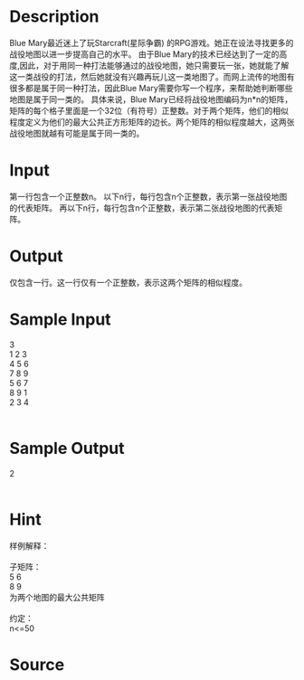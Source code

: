 
# Description

<div class="content">Blue Mary最近迷上了玩Starcraft(星际争霸) 的RPG游戏。她正在设法寻找更多的战役地图以进一步提高自己的水平。
由于Blue Mary的技术已经达到了一定的高度,因此，对于用同一种打法能够通过的战役地图，她只需要玩一张，她就能了解这一类战役的打法，然后她就没有兴趣再玩儿这一类地图了。而网上流传的地图有很多都是属于同一种打法，因此Blue Mary需要你写一个程序，来帮助她判断哪些地图是属于同一类的。
具体来说，Blue Mary已经将战役地图编码为n*n的矩阵，矩阵的每个格子里面是一个32位（有符号）正整数。对于两个矩阵，他们的相似程度定义为他们的最大公共正方形矩阵的边长。两个矩阵的相似程度越大，这两张战役地图就越有可能是属于同一类的。

</div>

# Input

<div class="content">第一行包含一个正整数n。
以下n行，每行包含n个正整数，表示第一张战役地图的代表矩阵。
再以下n行，每行包含n个正整数，表示第二张战役地图的代表矩阵。

</div>

# Output

<div class="content">仅包含一行。这一行仅有一个正整数，表示这两个矩阵的相似程度。
</div>

# Sample Input

<div class="content"><span class="sampledata">3<br/>
1 2 3<br/>
4 5 6<br/>
7 8 9<br/>
5 6 7<br/>
8 9 1<br/>
2 3 4<br/>
<br/>
</span></div>

# Sample Output

<div class="content"><span class="sampledata">2<br/>
<br/>
</span></div>

# Hint

<div class="content"><p>样例解释：<br/>
<br/>
子矩阵：<br/>
5 6<br/>
8 9<br/>
为两个地图的最大公共矩阵<br/>
<br/>
约定：<br/>
n&lt;=50<br/>
</p></div>

# Source

<div class="content"><p><a href="problemset.php?search="></a></p></div>

